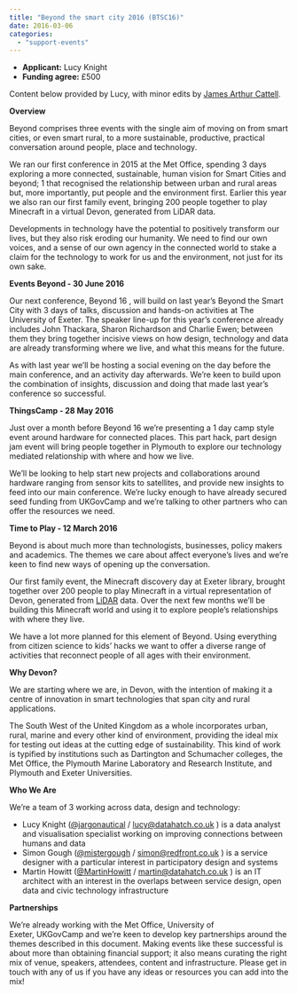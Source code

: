 ```yaml
---
title: "Beyond the smart city 2016 (BTSC16)"
date: 2016-03-06
categories: 
  - "support-events"
---
```


- **Applicant:** Lucy Knight
- **Funding agree:** £500

Content below provided by Lucy, with minor edits by [James Arthur Cattell](https://twitter.com/jaCattell).

**Overview**

Beyond comprises three events with the single aim of moving on from smart cities, or even smart rural, to a more sustainable, productive, practical conversation around people, place and technology.

We ran our first conference in 2015 at the Met Office, spending 3 days exploring a more connected, sustainable, human vision for Smart Cities and beyond; 1 that recognised the relationship between urban and rural areas but, more importantly, put people and the environment first. Earlier this year we also ran our first family event, bringing 200 people together to play Minecraft in a virtual Devon, generated from LiDAR data.

Developments in technology have the potential to positively transform our lives, but they also risk eroding our humanity. We need to find our own voices, and a sense of our own agency in the connected world to stake a claim for the technology to work for us and the environment, not just for its own sake.

**Events Beyond - 30 June 2016**

Our next conference, Beyond 16 , will build on last year’s Beyond the Smart City with 3 days of talks, discussion and hands-on activities at The University of Exeter. The speaker line-up for this year’s conference already includes John Thackara, Sharon Richardson and Charlie Ewen; between them they bring together incisive views on how design, technology and data are already transforming where we live, and what this means for the future.

As with last year we’ll be hosting a social evening on the day before the main conference, and an activity day afterwards. We’re keen to build upon the combination of insights, discussion and doing that made last year’s conference so successful.

**ThingsCamp - 28 May 2016**

Just over a month before Beyond 16 we’re presenting a 1 day camp style event around hardware for connected places. This part hack, part design jam event will bring people together in Plymouth to explore our technology mediated relationship with where and how we live.

We’ll be looking to help start new projects and collaborations around hardware ranging from sensor kits to satellites, and provide new insights to feed into our main conference. We’re lucky enough to have already secured seed funding from UKGovCamp and we’re talking to other partners who can offer the resources we need.

**Time to Play - 12 March 2016**

Beyond is about much more than technologists, businesses, policy makers and academics. The themes we care about affect everyone’s lives and we’re keen to find new ways of opening up the conversation.

Our first family event, the Minecraft discovery day at Exeter library, brought together over 200 people to play Minecraft in a virtual representation of Devon, generated from [LiDAR](https://en.wikipedia.org/wiki/Lidar) data. Over the next few months we’ll be building this Minecraft world and using it to explore people’s relationships with where they live.

We have a lot more planned for this element of Beyond. Using everything from citizen science to kids’ hacks we want to offer a diverse range of activities that reconnect people of all ages with their environment.

**Why Devon?**

We are starting where we are, in Devon, with the intention of making it a centre of innovation in smart technologies that span city and rural applications.

The South West of the United Kingdom as a whole incorporates urban, rural, marine and every other kind of environment, providing the ideal mix for testing out ideas at the cutting edge of sustainability. This kind of work is typified by institutions such as Dartington and Schumacher colleges, the Met Office, the Plymouth Marine Laboratory and Research Institute, and Plymouth and Exeter Universities.

**Who We Are**

We’re a team of 3 working across data, design and technology:

- Lucy Knight ([@jargonautical](https://twitter.com/jargonautical) / [lucy@datahatch.co.uk](mailto:lucy@datahatch.co.uk) ) is a data analyst and visualisation specialist working on improving connections between humans and data
- Simon Gough ([@mistergough](https://twitter.com/mistergough) / [simon@redfront.co.uk](mailto:simon@redfront.co.uk) ) is a service designer with a particular interest in participatory design and systems
- Martin Howitt ([@MartinHowitt](https://twitter.com/MartinHowitt) / [martin@datahatch.co.uk](mailto:martin@datahatch.co.uk) ) is an IT architect with an interest in the overlaps between service design, open data and civic technology infrastructure

**Partnerships**

We’re already working with the Met Office, University of Exeter, UKGovCamp and we’re keen to develop key partnerships around the themes described in this document. Making events like these successful is about more than obtaining financial support; it also means curating the right mix of venue, speakers, attendees, content and infrastructure. Please get in touch with any of us if you have any ideas or resources you can add into the mix!
